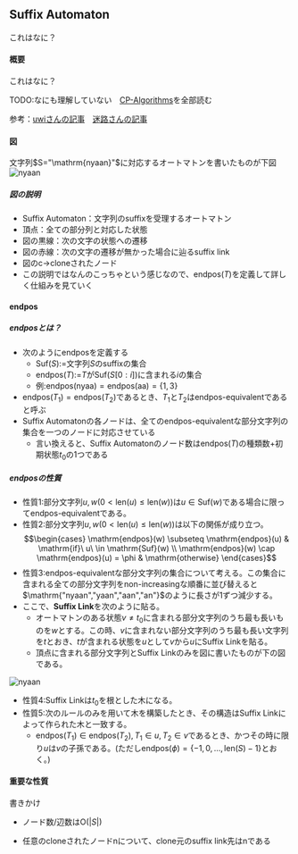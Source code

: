 ## Suffix Automaton

これはなに？

#### 概要

これはなに？

TODO:なにも理解していない　[CP-Algorithms](https://cp-algorithms.com/string/suffix-automaton.html)を全部読む

参考：[uwiさんの記事](https://w.atwiki.jp/uwicoder/pages/2842.html)　[迷路さんの記事](https://pazzle1230.hatenablog.com/entry/2020/04/10/030325)

#### 図

文字列$S="\mathrm{nyaan}"$に対応するオートマトンを書いたものが下図
![nyaan](https://nyaannyaan.github.io/library/nyaan.png)

##### 図の説明

- Suffix Automaton：文字列のsuffixを受理するオートマトン
- 頂点：全ての部分列と対応した状態
- 図の黒線：次の文字の状態への遷移
- 図の赤線：次の文字の遷移が無かった場合に辿るsuffix link
- 図のc→cloneされたノード
- この説明ではなんのこっちゃという感じなので、$\mathrm{endpos}(T)$を定義して詳しく仕組みを見ていく

#### $\mathrm{endpos}$

##### $\mathrm{endpos}$とは？

- 次のように$\mathrm{endpos}$を定義する
  - $\mathrm{Suf}(S)$:=文字列$S$のsuffixの集合
  - $\mathrm{endpos}(T)$:=$T$が$\mathrm{Suf}(S[0 : i])$に含まれる$i$の集合
  - 例:$\mathrm{endpos}(\mathrm{nyaa})=\mathrm{endpos}(\mathrm{aa})=\lbrace 1,3\rbrace$
- $\mathrm{endpos}(T_1)=\mathrm{endpos}(T_2)$であるとき、$T_1$と$T_2$はendpos-equivalentであると呼ぶ
- Suffix Automatonの各ノードは、全てのendpos-equivalentな部分文字列の集合を一つのノードに対応させている
  - 言い換えると、Suffix Automatonのノード数は$\mathrm{endpos}(T)$の種類数+初期状態$t_0$の1つである

##### $\mathrm{endpos}$の性質

- 性質1:部分文字列$u,w(0\lt \mathrm{len}(u) \leq \mathrm{len}(w))$は$u \in \mathrm{Suf}(w)$である場合に限ってendpos-equivalentである。
- 性質2:部分文字列$u,w(0\lt \mathrm{len}(u) \leq \mathrm{len}(w))$は以下の関係が成り立つ。
$$\begin{cases}
\mathrm{endpos}(w) \subseteq \mathrm{endpos}(u) & \mathrm{if}\ u\ \in \mathrm{Suf}(w) \\
\mathrm{endpos}(w) \cap \mathrm{endpos}(u) = \phi & \mathrm{otherwise}
\end{cases}$$
- 性質3:endpos-equivalentな部分文字列の集合について考える。この集合に含まれる全ての部分文字列をnon-increasingな順番に並び替えると$\mathrm{"nyaan","yaan","aan","an"}$のように長さが1ずつ減少する。
- ここで、**Suffix Link**を次のように貼る。
  - オートマトンのある状態$v\neq t_0$に含まれる部分文字列のうち最も長いものを$w$とする。この時、$v$に含まれない部分文字列のうち最も長い文字列を$t$とおき、$t$が含まれる状態を$u$として$v$から$u$にSuffix Linkを貼る。
  - 頂点に含まれる部分文字列とSuffix Linkのみを図に書いたものが下の図である。

![nyaan](https://nyaannyaan.github.io/library/suffix_link.png)

- 性質4:Suffix Linkは$t_0$を根とした木になる。
- 性質5:次のルールのみを用いて木を構築したとき、その構造はSuffix Linkによって作られた木と一致する。
  - $\mathrm{endpos}(T_1) \in \mathrm{endpos}(T_2),T_1 \in u,T_2 \in v$であるとき、かつその時に限り$u$は$v$の子孫である。(ただし$\mathrm{endpos}(\phi)=\lbrace{-1,0,\ldots,\mathrm{len}(S)-1\rbrace}$とおく。)

#### 重要な性質

書きかけ　

- ノード数/辺数は$\mathrm{O}(\lvert S\lvert)$

- 任意のcloneされたノードnについて、clone元のsuffix link先はnである
